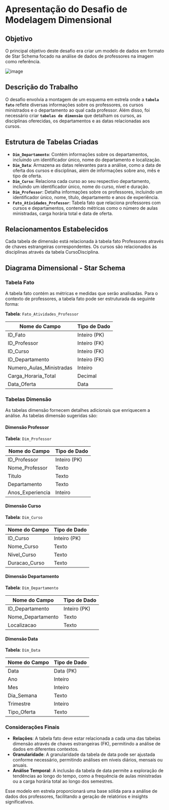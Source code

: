 # Apresentação do Desafio de Modelagem Dimensional

## Objetivo

O principal objetivo deste desafio era criar um modelo de dados em formato de Star Schema focado na análise de dados de professores na imagem como referência.

![image](https://github.com/user-attachments/assets/786700e9-5a0e-43aa-979d-5a0167ec116d)

## Descrição do Trabalho

O desafio envolvia a montagem de um esquema em estrela onde a **`tabela fato`** reflete diversas informações sobre os professores, os cursos ministrados e o departamento ao qual cada professor. Além disso, foi necessário criar **`tabelas de dimensão`** que detalham os cursos, as disciplinas oferecidas, os departamentos e as datas relacionadas aos cursos. 

## Estrutura de Tabelas Criadas

* **`Dim_Departamento`**: Contém informações sobre os departamentos, incluindo um identificador único, nome do departamento e localização.
* **`Dim_Data`**: Armazena as datas relevantes para a análise, como a data de oferta dos cursos e disciplinas, além de informações sobre ano, mês e tipo de oferta.
* **`Dim_Curso`**: Relaciona cada curso ao seu respectivo departamento, incluindo um identificador único, nome do curso, nível e duração.
* **`Dim_Professor`**: Detalha informações sobre os professores, incluindo um identificador único, nome, título, departamento e anos de experiência.
* **`Fato_Atividades_Professor`**: Tabela fato que relaciona professores com cursos e departamentos, contendo métricas como o número de aulas ministradas, carga horária total e data de oferta.
  
## Relacionamentos Estabelecidos

Cada tabela de dimensão está relacionada à tabela fato Professores através de chaves estrangeiras correspondentes.
Os cursos são relacionados às disciplinas através da tabela CursoDisciplina.

## Diagrama Dimensional - Star Schema

### Tabela Fato

A tabela fato contém as métricas e medidas que serão analisadas. Para o contexto de professores, a tabela fato pode ser estruturada da seguinte forma:

**Tabela**: `Fato_Atividades_Professor`

| Nome do Campo                     | Tipo de Dado        |
|-----------------------------------|---------------------|
| ID_Fato                           | Inteiro (PK)       |
| ID_Professor                      | Inteiro (FK)       |
| ID_Curso                          | Inteiro (FK)       |
| ID_Departamento                   | Inteiro (FK)       |
| Numero_Aulas_Ministradas          | Inteiro             |
| Carga_Horaria_Total               | Decimal             |
| Data_Oferta                       | Data                |

### Tabelas Dimensão

As tabelas dimensão fornecem detalhes adicionais que enriquecem a análise. As tabelas dimensão sugeridas são:

#### Dimensão Professor

**Tabela**: `Dim_Professor`

| Nome do Campo                     | Tipo de Dado        |
|-----------------------------------|---------------------|
| ID_Professor                      | Inteiro (PK)       |
| Nome_Professor                    | Texto               |
| Titulo                            | Texto               |
| Departamento                      | Texto               |
| Anos_Experiencia                  | Inteiro             |

#### Dimensão Curso

**Tabela**: `Dim_Curso`

| Nome do Campo                     | Tipo de Dado        |
|-----------------------------------|---------------------|
| ID_Curso                          | Inteiro (PK)       |
| Nome_Curso                        | Texto               |
| Nivel_Curso                       | Texto               |
| Duracao_Curso                     | Texto               |

#### Dimensão Departamento

**Tabela**: `Dim_Departamento`

| Nome do Campo                     | Tipo de Dado        |
|-----------------------------------|---------------------|
| ID_Departamento                   | Inteiro (PK)       |
| Nome_Departamento                 | Texto               |
| Localizacao                       | Texto               |

#### Dimensão Data

**Tabela**: `Dim_Data`

| Nome do Campo                     | Tipo de Dado        |
|-----------------------------------|---------------------|
| Data                              | Data (PK)          |
| Ano                               | Inteiro             |
| Mes                               | Inteiro             |
| Dia_Semana                       | Texto               |
| Trimestre                         | Inteiro             |
| Tipo_Oferta                       | Texto               |

### Considerações Finais

- **Relações**: A tabela fato deve estar relacionada a cada uma das tabelas dimensão através de chaves estrangeiras (FK), permitindo a análise de dados em diferentes contextos.
- **Granularidade**: A granularidade da tabela de data pode ser ajustada conforme necessário, permitindo análises em níveis diários, mensais ou anuais.
- **Análise Temporal**: A inclusão da tabela de data permite a exploração de tendências ao longo do tempo, como a frequência de aulas ministradas ou a carga horária total ao longo dos semestres.

Esse modelo em estrela proporcionará uma base sólida para a análise de dados dos professores, facilitando a geração de relatórios e insights significativos.
